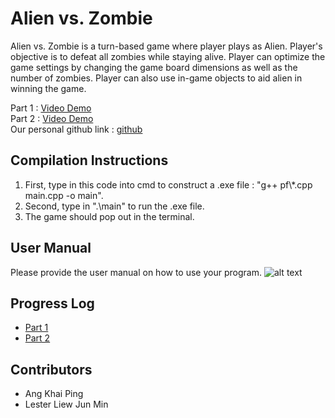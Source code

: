 # Alien vs. Zombie

Alien vs. Zombie is a turn-based game where player plays as Alien. Player's objective is to defeat all zombies while staying alive. Player can optimize the game settings by changing the game board dimensions as well as the number of zombies. Player can also use in-game objects to aid alien in winning the game.

Part 1 : [Video Demo](https://youtu.be/hvJd5apu8nI) <br/>
Part 2 : [Video Demo](https://www.youtube.com/watch?v=dISNkdj1vAA) <br/>
Our personal github link : [github](https://github.com/V3ness/PF2223-Assignment)

## Compilation Instructions

1. First, type in this code into cmd to construct a .exe file : "g++ pf\\*.cpp main.cpp -o main".
2. Second, type in ".\main" to run the .exe file.
3. The game should pop out in the terminal.

## User Manual

Please provide the user manual on how to use your program.
![alt text](https://www.linkpicture.com/q/Alien-v.s-Zombie-User-Manual.png)



## Progress Log

- [Part 1](PART1.md)
- [Part 2](PART2.md)

## Contributors


- Ang Khai Ping
- Lester Liew Jun Min
